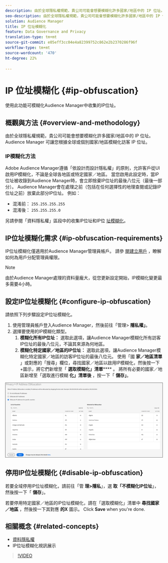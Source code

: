 ```yaml
---
description: 由於全球隱私權規範，貴公司可能會想要模糊化許多國家/地區中的 IP 位址。Audience Manager 可讓您根據全球或個別國家/地區模糊化訪客 IP 位址。
seo-description: 由於全球隱私權規範，貴公司可能會想要模糊化許多國家/地區中的 IP 位址。Audience Manager 可讓您根據全球或個別國家/地區模糊化訪客 IP 位址。
solution: Audience Manager
title: IP 位址模糊化
feature: Data Governance and Privacy
translation-type: tm+mt
source-git-commit: e05eff3cc04e4a82399752c862e2b2370286f96f
workflow-type: tm+mt
source-wordcount: '470'
ht-degree: 22%

---
```



# IP 位址模糊化 {#ip-obfuscation}

使用此功能可模糊化Audience Manager中收集的IP位址。

## 概觀與方法 {#overview-and-methodology}

由於全球隱私權規範，貴公司可能會想要模糊化許多國家/地區中的 IP 位址。Audience Manager 可讓您根據全球或個別國家/地區模糊化訪客 IP 位址。

### IP模糊化方法

Adobe Audience Manager遵循「依設計而設計隱私權」的原則，允許客戶從UI啟用IP模糊化，不論是全球各地區或特定國家／地區。 當您啟用此設定時，當IP位址被收錄到Audience Manager時，會立即捨棄IP位址的最後八位元（最後一部分）。 Audience Manager會在處理之前（包括在任何選擇性的地理查閱或記錄IP位址之前）放棄此部分IP位址。 例如：

* 混淆前： `255.255.255.255`
* 混淆後： `255.255.255.0`

另請參閱「資料隱私權」區段中的收集IP位址和IP位 [址模糊化](/help/using/overview/data-security-and-privacy/data-privacy.md)。

## IP位址模糊化需求 {#ip-obfuscation-requirements}

IP位址模糊化僅適用於Audience Manager管理員帳戶。 請參 [閱建立用戶](/help/using/features/administration/administration-overview.md#create-users) ，瞭解如何為用戶分配管理員權限。

>[!NOTE]
>
> 由於Audience Manager處理的資料量龐大，從您更新設定開始，IP模糊化變更最多需要4小時。

## 設定IP位址模糊化 {#configure-ip-obfuscation}

請依照下列步驟設定IP位址模糊化。

1. 使用管理員帳戶登入Audience Manager，然後前往「管理> **隱私權」**。
2. 選擇要使用的IP模糊化類型。
   1. **模糊化所有IP位址：** 選取此選項，讓Audience Manager模糊化所有訪客IP位址的最後八位元，不論其來源為何地區。
   2. **模糊化特定國家／地區的IP位址：** 選取此選項，讓Audience Manager模糊化特定國家／地區的訪客IP位址的最後八位元。 使用「國 **家／地區清單** 」或對應的「搜尋」欄位，尋找國家／地區以啟用IP模糊化，然後按一下+圖示，將它們新增至「 **選取模糊化」清單****** 。 將所有必要的國家／地區新增至「選取進行模糊 **化」清單後** ，按一下「 **儲存」**。

![](assets/ip-obfuscation.png)

## 停用IP位址模糊化 {#disable-ip-obfuscation}

若要全域停用IP位址模糊化，請前往「管 **理>隱私**」，選 **取「不模糊化IP位址**」，然後按一下「 **儲存**」。

若要停用特定國家／地區的IP位址模糊化，請在「選取模糊化」清單中 **尋找國家／地區** ，然後按一下其對應 **的X** 圖示。 Click **Save** when you&#39;re done.

## 相關概念 {#related-concepts}

* [資料隱私權](/help/using/overview/data-security-and-privacy/data-privacy.md)
* IP位址模糊化視訊展示
>[!VIDEO](https://video.tv.adobe.com/v/27218/)

